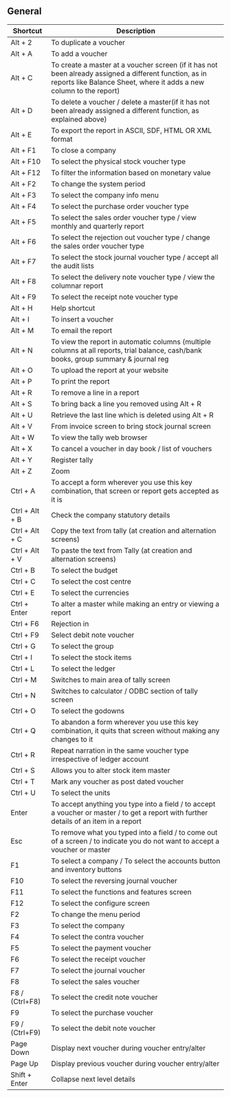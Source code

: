 ## General
Shortcut | Description
------------ | -------------
Alt + 2 | To duplicate a voucher | 
Alt + A | To add a voucher | 
Alt + C | To create a master at a voucher screen (if it has not been already assigned a different function, as in reports like Balance Sheet, where it adds a new column to the report) | 
Alt + D | To delete a voucher / delete a master(if it has not been already assigned a different function, as explained above) | 
Alt + E | To export the report in ASCII, SDF, HTML OR XML format | 
Alt + F1 | To close a company | 
Alt + F10 | To select the physical stock voucher type | 
Alt + F12 | To filter the information based on monetary value | 
Alt + F2 | To change the system period | 
Alt + F3 | To select the company info menu | 
Alt + F4 | To select the purchase order voucher type | 
Alt + F5 | To select the sales order voucher type / view monthly and quarterly report | 
Alt + F6 | To select the rejection out voucher type / change the sales order voucher type | 
Alt + F7 | To select the stock journal voucher type / accept all the audit lists | 
Alt + F8 | To select the delivery note voucher type / view the columnar report | 
Alt + F9 | To select the receipt note voucher type | 
Alt + H | Help shortcut | 
Alt + I | To insert a voucher | 
Alt + M | To email the report | 
Alt + N | To view the report in automatic columns (multiple columns at all reports, trial balance, cash/bank books, group summary & journal reg | 
Alt + O | To upload the report at your website | 
Alt + P | To print the report | 
Alt + R | To remove a line in a report | 
Alt + S | To bring back a line you removed using Alt + R | 
Alt + U | Retrieve the last line which is deleted using Alt + R | 
Alt + V | From invoice screen to bring stock journal screen | 
Alt + W | To view the tally web browser | 
Alt + X | To cancel a voucher in day book / list of vouchers | 
Alt + Y | Register tally | 
Alt + Z | Zoom | 
Ctrl + A | To accept a form wherever you use this key combination, that screen or report gets accepted as it is | 
Ctrl + Alt + B | Check the company statutory details | 
Ctrl + Alt + C | Copy the text from tally (at creation and alternation screens) | 
Ctrl + Alt + V | To paste the text from Tally (at creation and alternation screens) | 
Ctrl + B | To select the budget | 
Ctrl + C | To select the cost centre | 
Ctrl + E | To select the currencies | 
Ctrl + Enter | To alter a master while making an entry or viewing a report | 
Ctrl + F6 | Rejection in | 
Ctrl + F9 | Select debit note voucher | 
Ctrl + G | To select the group | 
Ctrl + I | To select the stock items | 
Ctrl + L | To select the ledger | 
Ctrl + M | Switches to main area of tally screen | 
Ctrl + N | Switches to calculator / ODBC section of tally screen | 
Ctrl + O | To select the godowns | 
Ctrl + Q | To abandon a form wherever you use this key combination, it quits that screen without making any changes to it | 
Ctrl + R | Repeat narration in the same voucher type irrespective of ledger account | 
Ctrl + S | Allows you to alter stock item master | 
Ctrl + T | Mark any voucher as post dated voucher | 
Ctrl + U | To select the units | 
Enter | To accept anything you type into a field / to accept a voucher or master / to get a report with further details of an item in a report | 
Esc | To remove what you typed into a field / to come out of a screen / to indicate you do not want to accept a voucher or master | 
F1 | To select a company / To select the accounts button and inventory buttons | 
F10 | To select the reversing journal voucher | 
F11 | To select the functions and features screen | 
F12 | To select the configure screen | 
F2 | To change the menu period | 
F3 | To select the company | 
F4 | To select the contra voucher | 
F5 | To select the payment voucher | 
F6 | To select the receipt voucher | 
F7 | To select the journal voucher | 
F8 | To select the sales voucher | 
F8 / (Ctrl+F8) | To select the credit note voucher | 
F9 | To select the purchase voucher | 
F9 / (Ctrl+F9) | To select the debit note voucher | 
Page Down | Display next voucher during voucher entry/alter | 
Page Up | Display previous voucher during voucher entry/alter | 
Shift + Enter | Collapse next level details | 
